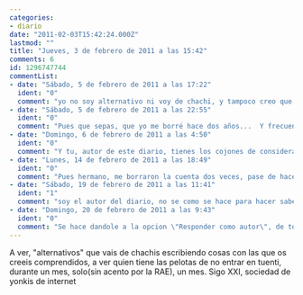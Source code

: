 ```yaml
---
categories:
- diario
date: "2011-02-03T15:42:24.000Z"
lastmod: ""
title: "Jueves, 3 de febrero de 2011 a las 15:42"
comments: 6
id: 1296747744
commentList:
- date: "Sábado, 5 de febrero de 2011 a las 17:22"
  ident: "0"
  comment: "yo no soy alternativo ni voy de chachi, y tampoco creo que sea comprendido xDD sin embargo creo que puedo estar sin entrar a Tuenti durante un mes, es más últimamente estoy dándole vueltas a la idea de eliminar la cuenta..."
- date: "Sábado, 5 de febrero de 2011 a las 22:55"
  ident: "0"
  comment: "Pues que sepas, que yo me borré hace dos años...  Y frecuento esta página."
- date: "Domingo, 6 de febrero de 2011 a las 4:50"
  ident: "0"
  comment: "Y tu, autor de este diario, tienes los cojones de considerarte diferente? Curioso"
- date: "Lunes, 14 de febrero de 2011 a las 18:49"
  ident: "0"
  comment: "Pues hermano, me borraron la cuenta dos veces, pase de hacerme otra y estuve meses sin entrar, luego me hice un facebook.\nY... ah! CHUPATE ESAAAAAAAA!!!! xDDDDDD\naunque esto seguramente no se referiria a mi... porque yo no voy de alternativa... xDDDDD\n\nBye! xD"
- date: "Sábado, 19 de febrero de 2011 a las 11:41"
  ident: "1"
  comment: "soy el autor del diario, no se como se hace para hacer saber que lo soy; yo tampoco soy alternativo, pero me gusta esta página, que realmente lo es. Esto iba para llamar un poco la atención de todo el tiempo que perdemos cada día en aplicaciones que ni nos van ni nos vienen, y que nos convierten en negocio de masas. Bravo chevismo! Hasta que metáis anuncios, claro."
- date: "Domingo, 20 de febrero de 2011 a las 9:43"
  ident: "0"
  comment: "Se hace dandole a la opcion \"Responder como autor\", de todas formas te digo: Las secciones y areas no importantes para los Chevistas si tienen anuncios, la publicidad no me parece lo malo, de hecho me parece que unicamente deberia existir publicidad, todo gratis y pagado con publicidad, pero bueno eso ya es otro tema."
---
```


A ver, "alternativos" que vais de chachis escribiendo cosas con las que os creeis comprendidos, a ver quien tiene las pelotas de no entrar en tuenti, durante un mes, solo(sin acento por la RAE), un mes. Sigo XXI, sociedad de yonkis de internet